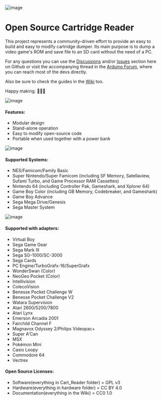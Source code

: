 ![image](https://dl.dropboxusercontent.com/s/ioc5oewzcuvs8nz/logos.png?dl=1)

# Open Source Cartridge Reader
This project represents a community-driven effort to provide an easy to build and easy to modify cartridge dumper.
Its main purpose is to dump a video game's ROM and save file to an SD card without the need of a PC.

For any questions you can use the [Discussions](https://github.com/sanni/cartreader/discussions) and/or [Issues](https://github.com/sanni/cartreader/issues) section here on Github or visit the accompanying thread in the [Arduino Forum](http://forum.arduino.cc/index.php?topic=158974.9001), where you can reach most of the devs directly.

Also be sure to check the guides in the [Wiki](https://github.com/sanni/cartreader/wiki) too.

Happy making. 🔧🔨😊

![image](https://dl.dropboxusercontent.com/s/3lrn7xh3f7h6jre/HW5_front.png?dl=1)

#### Features:
- Modular design
- Stand-alone operation
- Easy to modify open-source code
- Portable when used together with a power bank

![image](https://dl.dropboxusercontent.com/s/w99hewh6ors3awb/HW5_side.png?dl=1)

#### Supported Systems:
- NES/Famicom/Family Basic
- Super Nintendo/Super Famicom (including SF Memory, Satellaview, Sufami Turbo, and Game Processor RAM Cassettes)
- Nintendo 64 (including Controller Pak, Gameshark, and Xplorer 64)
- Game Boy Color (including GB Memory, Codebreaker, and Gameshark)
- Game Boy Advance
- Sega Mega Drive/Genesis
- Sega Master System

![image](https://dl.dropboxusercontent.com/s/oi7c2radgblylyz/HW5_slots.png?dl=1)

#### Supported with adapters:
- Virtual Boy
- Sega Game Gear
- Sega Mark III
- Sega SG-1000/SC-3000
- Sega Cards
- PC Engine/TurboGrafx-16/SuperGrafx
- WonderSwan (Color)
- NeoGeo Pocket (Color)
- Intellivision
- ColecoVision
- Benesse Pocket Challenge W
- Benesse Pocket Challenge V2
- Watara Supervision
- Atari 2600/5200/7800
- Atari Lynx
- Emerson Arcadia 2001
- Fairchild Channel F
- Magnavox Odyssey 2/Philips Videopac+
- Super A'Can
- MSX
- Pokémon Mini
- Casio Loopy
- Commodore 64
- Vectrex

#### Open Source Licenses:
- Software(everything in Cart_Reader folder) = GPL v3
- Hardware(everything in hardware folder) = CC BY 4.0
- Documentation(everything in the Wiki) = CC0 1.0
